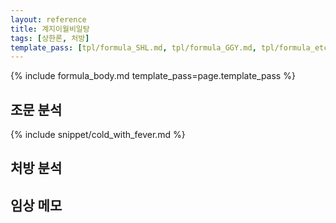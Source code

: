 ```yaml
---
layout: reference
title: 계지이월비일탕
tags: [상한론, 처방]
template_pass: [tpl/formula_SHL.md, tpl/formula_GGY.md, tpl/formula_etc.md]
---
```


{% include formula_body.md template_pass=page.template_pass %}

## 조문 분석

{% include snippet/cold_with_fever.md %}

## 처방 분석

## 임상 메모
